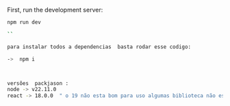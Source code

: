 

First, run the development server:

```bash
npm run dev

``

para instalar todos a dependencias  basta rodar esse codigo:

->  npm i 



versões  packjason :
node -> v22.11.0
react -> 18.0.0  " o 19 não esta bom para uso algumas biblioteca não estão suportando"
